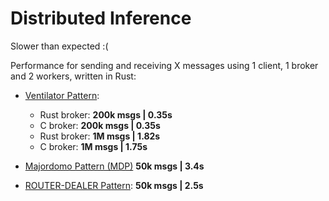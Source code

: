 # Distributed Inference

Slower than expected :(

Performance for sending and receiving X messages using 1 client, 1 broker
and 2 workers, written in Rust:

- [Ventilator Pattern](./ventilator_rust/):
  - Rust broker: **200k msgs | 0.35s**
  - C broker: **200k msgs | 0.35s**
  - Rust broker: **1M msgs | 1.82s**
  - C broker: **1M msgs | 1.75s**

- [Majordomo Pattern (MDP)](./mdp_rust/) **50k msgs | 3.4s**
- [ROUTER-DEALER Pattern](./rd_rust/): **50k msgs | 2.5s**
